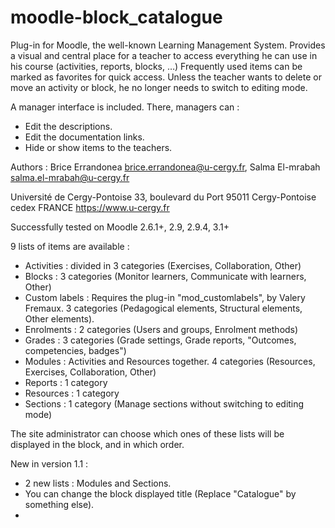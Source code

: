 # moodle-block_catalogue
Plug-in for Moodle, the well-known Learning Management System. Provides a visual and central place for a teacher to access everything he can use in his course (activities, reports, blocks, …) Frequently used items can be marked as favorites for quick access. Unless the teacher wants to delete or move an activity or block, he no longer needs to switch to editing mode.

A manager interface is included. There, managers can :
-	Edit the descriptions.
-	Edit the documentation links.
-	Hide or show items to the teachers.

Authors : Brice Errandonea <brice.errandonea@u-cergy.fr>, Salma El-mrabah <salma.el-mrabah@u-cergy.fr>

 Université de Cergy-Pontoise
 33, boulevard du Port
 95011 Cergy-Pontoise cedex
 FRANCE
 https://www.u-cergy.fr
 
Successfully tested on Moodle 2.6.1+, 2.9, 2.9.4, 3.1+

9 lists of items are available :

- Activities : divided in 3 categories (Exercises, Collaboration, Other)
- Blocks : 3 categories (Monitor learners, Communicate with learners, Other)
- Custom labels : Requires the plug-in "mod_customlabels", by Valery Fremaux. 3 categories (Pedagogical elements, Structural elements, Other elements).
- Enrolments : 2 categories (Users and groups, Enrolment methods)
- Grades : 3 categories (Grade settings, Grade reports, "Outcomes, competencies, badges")
- Modules : Activities and Resources together. 4 categories (Resources, Exercises, Collaboration, Other)
- Reports : 1 category
- Resources : 1 category
- Sections : 1 category (Manage sections without switching to editing mode)

The site administrator can choose which ones of these lists will be displayed in the block, and in which order.

New in version 1.1 :
- 2 new lists : Modules and Sections.
- You can change the block displayed title (Replace "Catalogue" by something else).
- 






